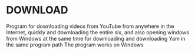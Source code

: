 # DOWNLOAD
Program for downloading videos from YouTube from anywhere in the Internet, quickly and downloading the entire six, and also opening windows from Windows at the same time for downloading and downloading Yam in the same program path
The program works on Windows
